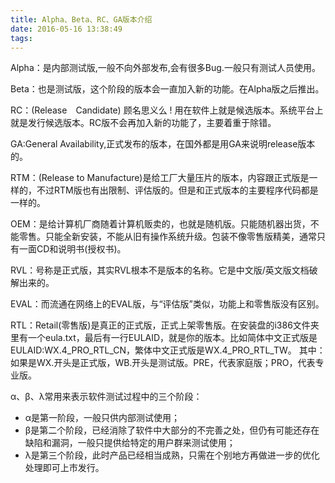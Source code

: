 ```yaml
---
title: Alpha、Beta、RC、GA版本介绍
date: 2016-05-16 13:38:49
tags:
---
```


Alpha：是内部测试版,一般不向外部发布,会有很多Bug.一般只有测试人员使用。

Beta：也是测试版，这个阶段的版本会一直加入新的功能。在Alpha版之后推出。

RC：(Release　Candidate) 顾名思义么 ! 用在软件上就是候选版本。系统平台上就是发行候选版本。RC版不会再加入新的功能了，主要着重于除错。

GA:General Availability,正式发布的版本，在国外都是用GA来说明release版本的。

RTM：(Release to Manufacture)是给工厂大量压片的版本，内容跟正式版是一样的，不过RTM版也有出限制、评估版的。但是和正式版本的主要程序代码都是一样的。

<!--more-->

OEM：是给计算机厂商随着计算机贩卖的，也就是随机版。只能随机器出货，不能零售。只能全新安装，不能从旧有操作系统升级。包装不像零售版精美，通常只有一面CD和说明书(授权书)。

RVL：号称是正式版，其实RVL根本不是版本的名称。它是中文版/英文版文档破解出来的。

EVAL：而流通在网络上的EVAL版，与“评估版”类似，功能上和零售版没有区别。

RTL：Retail(零售版)是真正的正式版，正式上架零售版。在安装盘的i386文件夹里有一个eula.txt，最后有一行EULAID，就是你的版本。比如简体中文正式版是EULAID:WX.4_PRO_RTL_CN，繁体中文正式版是WX.4_PRO_RTL_TW。
其中：如果是WX.开头是正式版，WB.开头是测试版。PRE，代表家庭版；PRO，代表专业版。

α、β、λ常用来表示软件测试过程中的三个阶段：

- α是第一阶段，一般只供内部测试使用；
- β是第二个阶段，已经消除了软件中大部分的不完善之处，但仍有可能还存在缺陷和漏洞，一般只提供给特定的用户群来测试使用；
- λ是第三个阶段，此时产品已经相当成熟，只需在个别地方再做进一步的优化处理即可上市发行。
